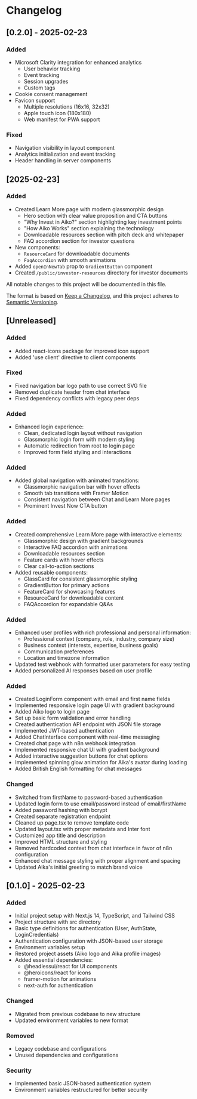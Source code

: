 # Changelog

## [0.2.0] - 2025-02-23
### Added
- Microsoft Clarity integration for enhanced analytics
  - User behavior tracking
  - Event tracking
  - Session upgrades
  - Custom tags
- Cookie consent management
- Favicon support
  - Multiple resolutions (16x16, 32x32)
  - Apple touch icon (180x180)
  - Web manifest for PWA support

### Fixed
- Navigation visibility in layout component
- Analytics initialization and event tracking
- Header handling in server components


## [2025-02-23]
### Added
- Created Learn More page with modern glassmorphic design
  - Hero section with clear value proposition and CTA buttons
  - "Why Invest in Aiko?" section highlighting key investment points
  - "How Aiko Works" section explaining the technology
  - Downloadable resources section with pitch deck and whitepaper
  - FAQ accordion section for investor questions
- New components:
  - `ResourceCard` for downloadable documents
  - `FaqAccordion` with smooth animations
- Added `openInNewTab` prop to `GradientButton` component
- Created `/public/investor-resources` directory for investor documents


All notable changes to this project will be documented in this file.

The format is based on [Keep a Changelog](https://keepachangelog.com/en/1.0.0/),
and this project adheres to [Semantic Versioning](https://semver.org/spec/v2.0.0.html).

## [Unreleased]

### Added
- Added react-icons package for improved icon support
- Added 'use client' directive to client components

### Fixed
- Fixed navigation bar logo path to use correct SVG file
- Removed duplicate header from chat interface
- Fixed dependency conflicts with legacy peer deps

### Added
- Enhanced login experience:
  - Clean, dedicated login layout without navigation
  - Glassmorphic login form with modern styling
  - Automatic redirection from root to login page
  - Improved form field styling and interactions

### Added
- Added global navigation with animated transitions:
  - Glassmorphic navigation bar with hover effects
  - Smooth tab transitions with Framer Motion
  - Consistent navigation between Chat and Learn More pages
  - Prominent Invest Now CTA button

### Added
- Created comprehensive Learn More page with interactive elements:
  - Glassmorphic design with gradient backgrounds
  - Interactive FAQ accordion with animations
  - Downloadable resources section
  - Feature cards with hover effects
  - Clear call-to-action sections
- Added reusable components:
  - GlassCard for consistent glassmorphic styling
  - GradientButton for primary actions
  - FeatureCard for showcasing features
  - ResourceCard for downloadable content
  - FAQAccordion for expandable Q&As

### Added
- Enhanced user profiles with rich professional and personal information:
  - Professional context (company, role, industry, company size)
  - Business context (interests, expertise, business goals)
  - Communication preferences
  - Location and timezone information
- Updated test webhook with formatted user parameters for easy testing
- Added personalized AI responses based on user profile

### Added
- Created LoginForm component with email and first name fields
- Implemented responsive login page UI with gradient background
- Added Aiko logo to login page
- Set up basic form validation and error handling
- Created authentication API endpoint with JSON file storage
- Implemented JWT-based authentication
- Added ChatInterface component with real-time messaging
- Created chat page with n8n webhook integration
- Implemented responsive chat UI with gradient background
- Added interactive suggestion buttons for chat options
- Implemented spinning glow animation for Aika's avatar during loading
- Added British English formatting for chat messages

### Changed
- Switched from firstName to password-based authentication
- Updated login form to use email/password instead of email/firstName
- Added password hashing with bcrypt
- Created separate registration endpoint
- Cleaned up page.tsx to remove template code
- Updated layout.tsx with proper metadata and Inter font
- Customized app title and description
- Improved HTML structure and styling
- Removed hardcoded context from chat interface in favor of n8n configuration
- Enhanced chat message styling with proper alignment and spacing
- Updated Aika's initial greeting to match brand voice

## [0.1.0] - 2025-02-23

### Added
- Initial project setup with Next.js 14, TypeScript, and Tailwind CSS
- Project structure with src directory
- Basic type definitions for authentication (User, AuthState, LoginCredentials)
- Authentication configuration with JSON-based user storage
- Environment variables setup
- Restored project assets (Aiko logo and Aika profile images)
- Added essential dependencies:
  - @headlessui/react for UI components
  - @heroicons/react for icons
  - framer-motion for animations
  - next-auth for authentication

### Changed
- Migrated from previous codebase to new structure
- Updated environment variables to new format

### Removed
- Legacy codebase and configurations
- Unused dependencies and configurations

### Security
- Implemented basic JSON-based authentication system
- Environment variables restructured for better security
